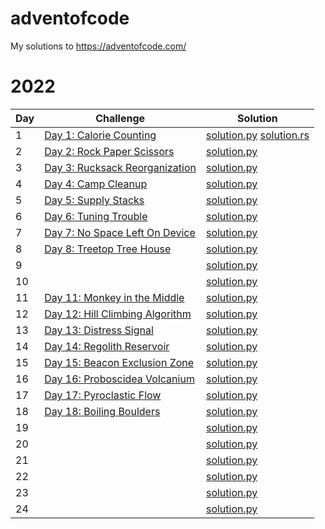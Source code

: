 # adventofcode

My solutions to https://adventofcode.com/

# 2022

| Day | Challenge | Solution |
|---|---|---|
| 1 | [Day 1: Calorie Counting](https://adventofcode.com/2022/day/1) | [solution.py](2022/day1/solution.py) [solution.rs](2022/day1/solution.rs) |
| 2 | [Day 2: Rock Paper Scissors](https://adventofcode.com/2022/day/2) | [solution.py](2022/day2/solution.py) |
| 3 | [Day 3: Rucksack Reorganization](https://adventofcode.com/2022/day/3) | [solution.py](2022/day3/solution.py) |
| 4 | [Day 4: Camp Cleanup](https://adventofcode.com/2022/day/4) | [solution.py](2022/day4/solution.py) |
| 5 | [Day 5: Supply Stacks](https://adventofcode.com/2022/day/5) | [solution.py](2022/day5/solution.py) |
| 6 | [Day 6: Tuning Trouble](https://adventofcode.com/2022/day/6) | [solution.py](2022/day6/solution.py) |
| 7 | [Day 7: No Space Left On Device](https://adventofcode.com/2022/day/7) | [solution.py](2022/day7/solution.py) |
| 8 | [Day 8: Treetop Tree House](https://adventofcode.com/2022/day/8) | [solution.py](2022/day8/solution.py) |
| 9 | [](https://adventofcode.com/2022/day/9) | [solution.py](2022/day9/solution.py) |
| 10 | [](https://adventofcode.com/2022/day/10) | [solution.py](2022/day10/solution.py) |
| 11 | [Day 11: Monkey in the Middle](https://adventofcode.com/2022/day/11) | [solution.py](2022/day11/solution.py) |
| 12 | [Day 12: Hill Climbing Algorithm](https://adventofcode.com/2022/day/12) | [solution.py](2022/day12/solution.py) |
| 13 | [Day 13: Distress Signal](https://adventofcode.com/2022/day/13) | [solution.py](2022/day13/solution.py) |
| 14 | [Day 14: Regolith Reservoir](https://adventofcode.com/2022/day/14) | [solution.py](2022/day14/solution.py) |
| 15 | [Day 15: Beacon Exclusion Zone](https://adventofcode.com/2022/day/15) | [solution.py](2022/day15/solution.py) |
| 16 | [Day 16: Proboscidea Volcanium](https://adventofcode.com/2022/day/16) | [solution.py](2022/day16/solution.py) |
| 17 | [Day 17: Pyroclastic Flow](https://adventofcode.com/2022/day/17) | [solution.py](2022/day17/solution.py) |
| 18 | [Day 18: Boiling Boulders](https://adventofcode.com/2022/day/18) | [solution.py](2022/day18/solution.py) |
| 19 | [](https://adventofcode.com/2022/day/19) | [solution.py](2022/day19/solution.py) |
| 20 | [](https://adventofcode.com/2022/day/20) | [solution.py](2022/day20/solution.py) |
| 21 | [](https://adventofcode.com/2022/day/21) | [solution.py](2022/day21/solution.py) |
| 22 | [](https://adventofcode.com/2022/day/22) | [solution.py](2022/day22/solution.py) |
| 23 | [](https://adventofcode.com/2022/day/23) | [solution.py](2022/day23/solution.py) |
| 24 | [](https://adventofcode.com/2022/day/24) | [solution.py](2022/day24/solution.py) |
